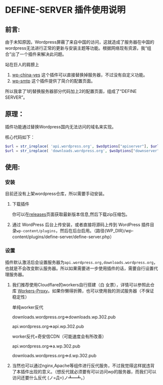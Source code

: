 # DEFINE-SERVER 插件使用说明



## 前言:

由于未知原因，Wordpress屏蔽了来自中国的访问，这就造成了服务器在中国的wordpress无法进行正常的更新与安装主题等功能。根据网络现有资源，我“组合”出了一个插件来解决此问题。

站在巨人的肩膀上

1. [wp-china-yes](https://github.com/sunxiyuan/wp-china-yes) 这个插件可以直接替换掉服务器，不过没有自定义功能。
2. [wp-smtp](https://wordpress.org/plugins/wp-smtp/) 这个插件提供了简介的配置页面。

所以我拿了1的替换服务器部分代码加上2的配置页面，组成了“DEFINE SERVER”。

## 原理：

插件功能通过替换Wordpress国内无法访问的域名来实现。

核心代码如下：

```php
$url = str_ireplace( 'api.wordpress.org', $wsOptions["apiserver"], $url );
$url = str_ireplace( 'downloads.wordpress.org', $wsOptions["downserver"], $url );
```

## 使用:

### 安装

目前还没有上架wordpress仓库，所以需要手动安装。

1. 下载插件

   你可以在[releases](/releases/latest)页面获取最新版本信息,然后下载zip压缩包。

2. 通过 WordPress 后台上传安装，或者直接将源码上传到 WordPress 插件目录`wp-content/plugins`，然后在后台启用。（路径{WP_DIR}/wp-content/plugins/define-server/define-server.php）

### 设置

插件默认激活后会设置服务器为`api.wordpress.org,downloads.wordpress.org`，也就是不会改变默认服务器。所以如果需要进一步使用插件的话，需要自行设置代理服务器。

1. 我们推荐使用Cloudflare的workers自行搭建（白 女票），详情可以参照此仓库 [Workers-Proxy](https://github.com/Siujoeng-Lau/Workers-Proxy/blob/master/README_zh.md)。如果你懒得折腾，也可以使用我的测试服务器（不保证稳定性）

   单纯worker反代

   downloads.wordpress.org=>downloads.wp.302.pub

   api.wordpress.org=>api.wp.302.pub

   worker反代+奇安信CDN（可能速度会有所改善）

   api.wordpress.org=>a.wp.302.pub

   downloads.wordpress.org=>d.wp.302.pub

2. 当然也可以通过nginx,Apache等组件进行反代服务，不过我觉得这样就违背了本插件出现的意义。（想反代就必须要有可以访问wp的服务器，而我们可以访问还要什么反代 (ノ=Д=)ノ┻━┻。）